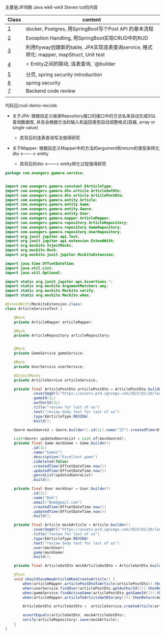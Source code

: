 主要是JR18期 Java wk6-wk9 Steven tut的内容



| Class | content |
| ----- | ------- |
| [1](./SpringBoot1.md) | docker, Postgres, 用SpringBoot写个Post API 的基本流程 |
| [2](./SpringBoot2.md) | Exception Handling, 用SpringBoot实现CRUD中的RUD |
| [3](./SpringBoot3.md) | 利用flyway创建新的table, JPA实现连表查询service,  格式转化: mapper, mapStruct,    Unit test |
| [4](./SpringBoot4.md) | :star: Entity之间的联动, 连表查询,  `@builder |
| [5](./SpringBoot5.md) | 分页, spring security introduction |
| [6](./SpringBoot6.md) | spring security |
| [7](./SpringBoot7.md) | Backend code review |
|  |  |



代码见crud-demo-recode



+ 关于JPA: 根据自定义继承Repository接口的接口中的方法名来自动生成SQL查询数据库, 并且会根据方法的输入和返回类型自动调整格式(容器, array or single value)
  + 其背后的连表查询写法值得研究

+ 关于Mapper: 根据自定义Mapper中的方法的argument和return的类型来转化dto <----> entity
  + 其背后的dto <---> entity转化过程值得研究



```java
package com.avengers.gamera.service;


import com.avengers.gamera.constant.EArticleType;
import com.avengers.gamera.dto.article.ArticleGetDto;
import com.avengers.gamera.dto.article.ArticlePostDto;
import com.avengers.gamera.entity.Article;
import com.avengers.gamera.entity.Game;
import com.avengers.gamera.entity.Genre;
import com.avengers.gamera.entity.User;
import com.avengers.gamera.mapper.ArticleMapper;
import com.avengers.gamera.repository.ArticleRepository;
import com.avengers.gamera.repository.GameRepository;
import com.avengers.gamera.repository.UserRepository;
import org.junit.jupiter.api.Test;
import org.junit.jupiter.api.extension.ExtendWith;
import org.mockito.InjectMocks;
import org.mockito.Mock;
import org.mockito.junit.jupiter.MockitoExtension;

import java.time.OffsetDateTime;
import java.util.List;
import java.util.Optional;

import static org.junit.jupiter.api.Assertions.*;
import static org.mockito.ArgumentMatchers.any;
import static org.mockito.Mockito.verify;
import static org.mockito.Mockito.when;

@ExtendWith(MockitoExtension.class)
class ArticleServiceTest {

    @Mock
    private ArticleMapper articleMapper;

    @Mock
    private ArticleRepository articleRepository;


    @Mock
    private GameService gameService;

    @Mock
    private UserService userService;

    @InjectMocks
    private ArticleService articleService;

    private final ArticlePostDto articlePostDto = ArticlePostDto.builder()
            .coverImgUrl("https://assets-prd.ignimgs.com/2023/02/20/legend-of-zelda-tears-of-the-kingdom-1663081213439-1675804568959-1676863480057.jpg?fit=crop&width=282&height=282&dpr=2")
            .gameId(1L)
            .authorId(2L)
            .title("review for last of us")
            .text("review body text for last of us")
            .type(EArticleType.REVIEW)
            .build();

    Genre mockGenre2 = Genre.builder().id(1L).name("ZZ").createdTime(OffsetDateTime.now()).updatedTime(OffsetDateTime.now()).build();

    List<Genre> updatedGenreList = List.of(mockGenre2);
    private final Game mockGame = Game.builder()
            .id(1L)
            .name("Game1")
            .description("Excellent game")
            .isDeleted(false)
            .createdTime(OffsetDateTime.now())
            .updatedTime(OffsetDateTime.now())
            .genreList(updatedGenreList)
            .build();

    private final User mockUser = User.builder()
            .id(2L)
            .name("Bob")
            .email("Bob@gmail.com")
            .createdTime(OffsetDateTime.now())
            .updatedTime(OffsetDateTime.now())
            .build();

    private final Article mockArticle = Article.builder()
            .coverImgUrl("https://assets-prd.ignimgs.com/2023/02/20/legend-of-zelda-tears-of-the-kingdom-1663081213439-1675804568959-1676863480057.jpg?fit=crop&width=282&height=282&dpr=2")
            .title("review for last of us")
            .type(EArticleType.REVIEW)
            .text("review body text for last of us")
            .user(mockUser)
            .game(mockGame)
            .build();

    private final ArticleGetDto mockArticleGetDto = ArticleGetDto.builder().build();

    @Test
    void shouldSaveNewArticleWhenCreateArticle() {
        when(articleMapper.articlePostDtoToArticle(articlePostDto)).thenReturn(mockArticle);
        when(userService.findUser(articlePostDto.getAuthorId())).thenReturn(mockUser);
        when(gameService.findActiveGame(articlePostDto.getGameId())).thenReturn(mockGame);
        when(articleMapper.articleToArticleGetDto(any())).thenReturn(mockArticleGetDto);

        ArticleGetDto articleGetDto =  articleService.createArticle(articlePostDto);

        assertEquals(articleGetDto, mockArticleGetDto);
        verify(articleRepository).save(mockArticle);
    }
}
```

